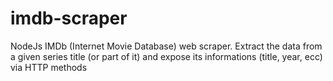# imdb-scraper
NodeJs IMDb (Internet Movie Database) web scraper. Extract the data from a given series title (or part of it) and expose its informations (title, year, ecc) via HTTP methods
